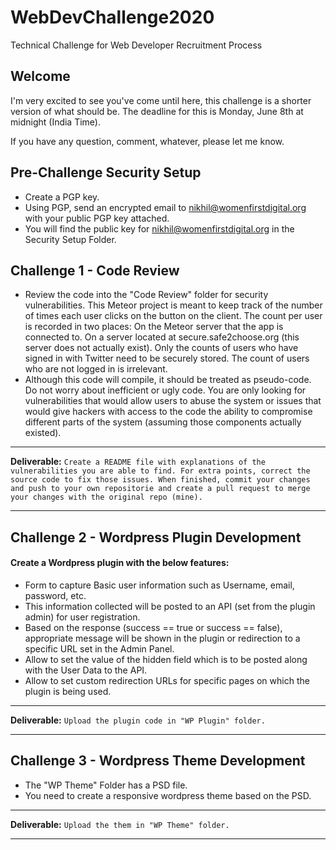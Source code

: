 # WebDevChallenge2020
Technical Challenge for Web Developer Recruitment Process

## Welcome
I'm very excited to see you've come until here, this challenge is a shorter version of what should be. The deadline for this is Monday, June 8th at midnight (India Time).

If you have any question, comment, whatever, please let me know.

## Pre-Challenge Security Setup
* Create a PGP key.
* Using PGP, send an encrypted email to nikhil@womenfirstdigital.org with your public PGP key attached.
* You will find the public key for nikhil@womenfirstdigital.org in the Security Setup Folder.

## Challenge 1 - Code Review
* Review the code into the "Code Review" folder for security vulnerabilities. This Meteor project is meant to keep track of the number of times each user clicks on the button on the client. The count per user is recorded in two places: On the Meteor server that the app is connected to. On a server located at secure.safe2choose.org (this server does not actually exist).
Only the counts of users who have signed in with Twitter need to be securely stored. The count of users who are not logged in is irrelevant.
* Although this code will compile, it should be treated as pseudo-code. Do not worry about inefficient or ugly code. You are only looking for vulnerabilities that would allow users to abuse the system or issues that would give hackers with access to the code the ability to compromise different parts of the system (assuming those components actually existed).
***
**Deliverable:** `Create a README file with explanations of the vulnerabilities you are able to find. For extra points, correct the source code to fix those issues. When finished, commit your changes and push to your own repositorie and create a pull request to merge your changes with the original repo (mine).`
***

## Challenge 2 - Wordpress Plugin Development
#### Create a Wordpress plugin with the below features: 
* Form to capture Basic user information such as Username, email, password, etc.
* This information collected will be posted to an API (set from the plugin admin) for user registration.
* Based on the response (success == true or success == false), appropriate message will be shown in the plugin or redirection to a specific URL set in the Admin Panel.
* Allow to set the value of the hidden field which is to be posted along with the User Data to the API. 
* Allow to set custom redirection URLs for specific pages on which the plugin is being used.
***
**Deliverable:** `Upload the plugin code in "WP Plugin" folder.` 
***

## Challenge 3 - Wordpress Theme Development
* The "WP Theme" Folder has a PSD file. 
* You need to create a responsive wordpress theme based on the PSD.
***
**Deliverable:**  `Upload the them in "WP Theme" folder.`
***
